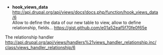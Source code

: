 * **hook_views_data**    
http://api.drupal.org/api/views/docs!docs.php/function/hook_views_data/6   
Allow to define the data of our new table to view, allow to define  relationship, fields...
https://gist.github.com/e01a52eaf5f70fe0f65e

The relationship handler   
http://api.drupal.org/api/views/handlers%21views_handler_relationship.inc/class/views_handler_relationship/6



